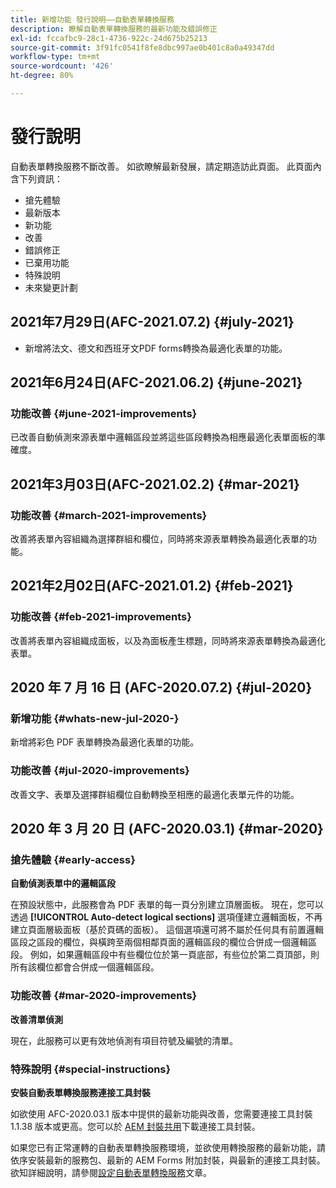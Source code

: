```yaml
---
title: 新增功能 發行說明——自動表單轉換服務
description: 瞭解自動表單轉換服務的最新功能及錯誤修正
exl-id: fccafbc9-28c1-4736-922c-24d675b25213
source-git-commit: 3f91fc0541f8fe8dbc997ae0b401c8a0a49347dd
workflow-type: tm+mt
source-wordcount: '426'
ht-degree: 80%

---
```


# 發行說明

自動表單轉換服務不斷改善。 如欲瞭解最新發展，請定期造訪此頁面。 此頁面內含下列資訊：

* 搶先體驗
* 最新版本
* 新功能
* 改善
* 錯誤修正
* 已棄用功能
* 特殊說明
* 未來變更計劃

## 2021年7月29日(AFC-2021.07.2) {#july-2021}

* 新增將法文、德文和西班牙文PDF forms轉換為最適化表單的功能。

## 2021年6月24日(AFC-2021.06.2) {#june-2021}

### 功能改善 {#june-2021-improvements}

已改善自動偵測來源表單中邏輯區段並將這些區段轉換為相應最適化表單面板的準確度。

## 2021年3月03日(AFC-2021.02.2) {#mar-2021}

### 功能改善 {#march-2021-improvements}

改善將表單內容組織為選擇群組和欄位，同時將來源表單轉換為最適化表單的功能。

## 2021年2月02日(AFC-2021.01.2) {#feb-2021}

### 功能改善 {#feb-2021-improvements}

改善將表單內容組織成面板，以及為面板產生標題，同時將來源表單轉換為最適化表單。

## 2020 年 7 月 16 日 (AFC-2020.07.2) {#jul-2020}

### 新增功能 {#whats-new-jul-2020-}

新增將彩色 PDF 表單轉換為最適化表單的功能。

### 功能改善 {#jul-2020-improvements}

改善文字、表單及選擇群組欄位自動轉換至相應的最適化表單元件的功能。


## 2020 年 3 月 20 日 (AFC-2020.03.1) {#mar-2020}

### 搶先體驗 {#early-access}

**自動偵測表單中的邏輯區段**

在預設狀態中，此服務會為 PDF 表單的每一頁分別建立頂層面板。 現在，您可以透過 **[!UICONTROL Auto-detect logical sections]** 選項僅建立邏輯面板，不再建立頁面層級面板（基於頁碼的面板）。 這個選項還可將不屬於任何具有前置邏輯區段之區段的欄位，與橫跨至兩個相鄰頁面的邏輯區段的欄位合併成一個邏輯區段。 例如，如果邏輯區段中有些欄位位於第一頁底部，有些位於第二頁頂部，則所有該欄位都會合併成一個邏輯區段。

### 功能改善 {#mar-2020-improvements}

**改善清單偵測**

現在，此服務可以更有效地偵測有項目符號及編號的清單。

### 特殊說明 {#special-instructions}

**安裝自動表單轉換服務連接工具封裝**

如欲使用 AFC-2020.03.1 版本中提供的最新功能與改善，您需要連接工具封裝 1.1.38 版本或更高。您可以於 [AEM 封裝共用](https://www.adobeaemcloud.com/content/marketplace/marketplaceProxy.html?packagePath=/content/companies/public/adobe/packages/cq650/featurepack/AFCS-Connector-2020.03.1)下載連接工具封裝。

如果您已有正常運轉的自動表單轉換服務環境，並欲使用轉換服務的最新功能，請依序安裝最新的服務包、最新的 AEM Forms 附加封裝，與最新的連接工具封裝。 欲知詳細說明，請參閱[設定自動表單轉換服務](configure-service.md)文章。
